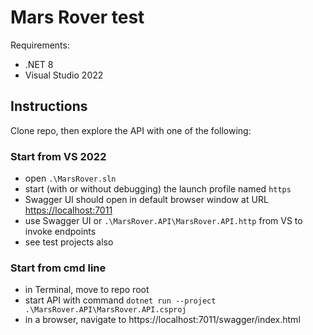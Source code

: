 # Mars Rover test

Requirements:

* .NET 8
* Visual Studio 2022

## Instructions

Clone repo, then explore the API with one of the following:

### Start from VS 2022
* open `.\MarsRover.sln`
* start (with or without debugging) the launch profile named `https`
* Swagger UI should open in default browser window at URL [https://localhost:7011](https://localhost:7011)
* use Swagger UI or `.\MarsRover.API\MarsRover.API.http` from VS to invoke endpoints
* see test projects also

### Start from cmd line
* in Terminal, move to repo root
* start API with command `dotnet run --project .\MarsRover.API\MarsRover.API.csproj`
* in a browser, navigate to https://localhost:7011/swagger/index.html
